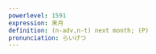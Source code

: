 ```yaml
---
powerlevel: 1591
expression: 来月
definition: (n-adv,n-t) next month; (P)
pronunciation: らいげつ
---
```

